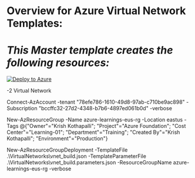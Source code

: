 **Overview for Azure Virtual Network Templates:**
============================

***This Master template creates the following resources:***
============================

[![Deploy to Azure](https://aka.ms/deploytoazurebutton)](https://portal.azure.com/#create/Microsoft.Template/uri/https%3A%2F%2Fraw.githubusercontent.com%2Fkothapalli2008%2FAzure-Learnings%2Fmaster%2FFoundation%2FActiveDirectory%2Fazuredeploy.json)

 -2 Virtual Network

Connect-AzAccount -tenant "78efe786-1610-49d8-97ab-c710be9ac898" -Subscription "bccffc32-27d2-4348-b7b6-4897ed061b0d" -verbose

New-AzResourceGroup -Name azure-learnings-eus-rg -Location eastus -Tags @{"Owner"="Krish Kothapalli"; "Project"="Azure Foundation"; "Cost Center"="Learning-01"; "Department"="Training"; "Created By"="Krish Kothapalli"; "Environment"="Production"}

 New-AzResourceGroupDeployment -TemplateFile .\VirtualNetworks\vnet_build.json -TemplateParameterFile .\VirtualNetworks\vnet_build.parameters.json -ResourceGroupName azure-learnings-eus-rg -verbose